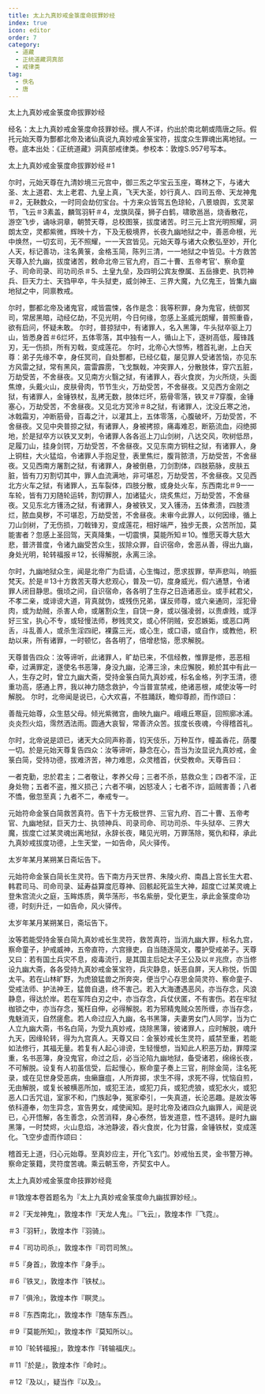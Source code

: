 ```yaml
---
title: 太上九真妙戒金箓度命拔罪妙经
index: true
icon: editor
order: 7
category:
  - 道藏
  - 正统道藏洞真部
  - 戒律类
tag:
  - 佚名
  - 唐
---
```


太上九真妙戒金箓度命拔罪妙经  

经名：太上九真妙戒金箓度命技罪妙经。撰人不详，约出於南北朝或隋唐之际。假托元始天尊为酆都北帝及诸仙真说九真妙戒金箓宝符，拔度众生罪魂出离地狱。一卷。底本出处：《正统道藏》洞真部戒律类。参校本：敦煌S.957号写本。  

太上九真妙戒金箓度命拔罪妙经＃1  

尔时，元始天尊在九清妙境三元宫中，御三炁之华宝云玉座，骞林之下，与诸大圣、太上道君、太上老君、九皇上真，飞天大圣，妙行真人、四司五帝、天龙神鬼＃2，无鞅数众，一时同会劫仞宝台。十方来众皆驾五色琼轮，八景琅舆，玄灵翠节，飞云＃3素盖，麟驾羽轩＃4，龙旗凤葆，狮子白鹤，啸歌邕邕，烧香散花，游空飞步，诵咏洞章，朝赞天尊，总校图箓，拔度诸苦。时三元上宫光明照耀，洞朗太空，灵都紫微，辉映十方，下及无极境界，长夜九幽地狱之中，善恶命根，光中焕然，一切玄司，无不照耀，一一天宫皆见。元始天尊与诸大众敷弘至妙，开化人天，标记善功，注名黄箓，金格玉简，陈列三清，一一地狱之中皆见。十方救苦天尊入於九幽，拔度诸苦，敕命北帝三官九府，百二十曹、五帝考官‘、察命童子、司命司录、司功司杀＃5、土皇九垒，及四明公宾友僚属、五岳掾吏、执罚神兵、巨天力士、天驺甲卒，牛头狱吏，威剑神王、三界大魔，九亿鬼王，皆集九幽地狱之中，同禀教戒。  

尔时，酆都北帝及诸鬼官，咸皆震悚，各作是念：我等积罪，身为鬼官，统御冥司，常居黑暗，动经亿劫，不见光明，今日何缘，忽感上圣威光朗耀，普照重昏，欲有启问，怀疑未敢。 尔时，普掠狱中，有诸罪人，名入黑簿，牛头狱卒驱上刀山，皆悉身首＃6烂坏，五体零落，其中独有一人，循山上下，逐树高低，履锋践刃，无一伤损，所有刃戟，变成莲花。 尔时，北帝心大惊怖，稽首礼谢，上白天尊：弟子先缘不幸，身任冥司，自处酆都，已经亿载，屡见罪人受诸苦恼，亦见东方风雷之狱，常有黑风，震雷霹雳，飞戈飘戟，冲突罪人，分散肢体，穿穴五脏，万劫受苦，不舍昼夜。又见南方火翳之狱，有诸罪人，吞火食炭，为火所烧，头面焦燎，头戴火山，皮肤骨肉，节节生火，万劫受苦，不舍昼夜。又见西方金刚之狱，有诸罪人，金锤铁杖，乱拷无数，肢体烂坏，筋骨零落，铁叉＃7穿腹，金锤塞心，万劫受苦，不舍昼夜。又见北方冥泠＃8之狱，有诸罪人，沈没丘寒之池，冰戟霜刃，冲断筋骨，百毒之汁，以灌其上，五体零落，心腹破坏，万劫受苦，不舍昼夜。又见中央普掠之狱，有诸罪人，身被拷掠，痛毒难忍，断筋流血，闷绝掷地，於是狱卒方以铁叉叉刺，令诸罪人各各巡上刀山剑树，八达交风，吹树低昂，足履刀山，挂身剑锷，万劫受苦，不舍昼夜。又见东南方铜柱之狱，有诸罪人，身上铜柱，大火猛焰，令诸罪人手抱足登，表里焦烂，腹背脓溃，万劫受苦，不舍昼夜。又见西南方屠割之狱，有诸罪人，身被倒悬，刀剑割体，四肢筋脉，皮肤五脏，皆有刀刃割切其中，罪人血流满地，非可堪忍，万劫受苦，不舍昼夜。又见西北方火车之狱，有诸罪人，五车裂体，四肢分散，或身处火车，东西南北＃9一一车轮，皆有刀刃随轮运转，割切罪人，加诸猛火，烧炙焦烂，万劫受苦，不舍昼夜。又见东北方镬汤之狱，有诸罪人，身被铁叉，叉入镬汤，五体煮溃，四肢溃烂，脓血臭秽，不可堪忍，万劫受苦，不舍昼夜。未审今此罪人，以何因缘，循上刀山剑树，了无伤损，刀戟锋刃，变成莲花，相好端严，独步无畏，众苦所加，莫能害者？忽感上圣回驾，天真降集，一切震惧，莫能所知＃10。惟愿天尊大慈大悲，普济普度，令诸九幽受苦众生，拔除众罪，自识宿命，舍恶从善，得出九幽，身处光明，轮转福报＃12，长得解脱，永离三涂。  

尔时，九幽地狱众生，闻是北帝广为启请，心生悔过，愿求拔罪，举声悲叫，响振梵天。於是＃13十方救苦天尊大悲观心，普及一切，度身威光，假六通慧，令诸罪人闭目静思。俄顷之间，自识宿命，各各明了生存之日造诸恶业。或手弒君父，不孝二亲，或诽谤大道，背真就伪，或残伤兄弟，谋反师尊，或六亲通同，淫犯骨肉，或为劫贼，杀害人命，或屠割众生，自饶一身，或以强凌弱，以贵虐贱，或浮好三宝，执心不专，或轻慢法师，秽贱灵文，或心怀阴贼，安忍嫉姤，或恶口两舌，斗乱善人，或杀生淫四祀，裸露三光，或心生，或口语，或自作，或教他，积劫以来，所有诸罪，一时顿忆，各各明了，倍增悲恼，愿求解脱。  

天尊普告四众：汝等谛听，此诸罪人，旷劫已来，不信经教，惟罪是修，恶恶相牵，过满罪定，遂使名书恶簿，身没九幽，沦滞三涂，未应懈脱，赖於其中有此一人，生存之时，曾立九幽大斋，受持金箓白简九真妙戒，标名金格，列字玉清，德重功高，感通上界，我以神力随念救护，今当普宣禁戒，绝诸恶根，咸使汝等一时解脱。 尔时，北帝闻是说已，心大欢喜，不胜踊跃，瞻仰尊颜，而作颂曰：  

善哉元始尊，众生慈父母。倾光紫微宫，曲映九幽户。峨峨丘寒庭，回照廓冰浦。炎炎烈火焰，霈然洒法雨。圆通大哀智，常善济众苦。拔度长夜魂，今得稽首礼。  

尔时，北帝说是颂已，诸天大众同声称善，钧天伎乐，万种互作，幢盖香花，荫覆一切。於是元始天尊复告四众：汝等谛听，静念在心，吾当为汝显说九真妙戒，金箓白简，受持功德，拔难济苦，神力难思，众灵稽首，伏受教命。天尊告曰：  

一者克勤，忠於君主；二者敬让，孝养父母；三者不杀，慈救众生；四者不淫，正身处物；五者不盗，推义损己；六者不嗔，凶怒凌人；七者不诈，謟贼害善；八者不憍，傲忽至真；九者不二，奉戒专一。  

元始符命金箓白简救苦真符。告下十方无极世界、三官九府、百二十曹、五帝考官、九幽地狱，巨天力士、执领神兵、司录司命、司功司杀、牛头狱卒、三界大魔，拔度亡过某灵魂出离地狱，永辞长夜，睹见光明，万罪荡除，冤仇和释，承此九真妙戒拔度功德，上生天堂，一如告命，风火驿传。  

太岁年某月某朔某日斋坛告下。  

元始符命金箓白简长生灵符。告下南方丹天世界、朱陵火府、南昌上宫长生大君、韩君司马、司命司录、延寿益算度厄尊神、回骸起死监生大神，超度亡过某灵魂上登朱宫流火之庭，玉眸炼质，黄华荡形，书名紫册，受化更生，承此金箓度命功德，时刻升迁，一如告命，风火驿传。  

太岁年某月某朔某日，斋坛告下。  

汝等若能受持金箓白简九真妙戒长生灵符，救苦真符，当消九幽大罪，标名九宫，察命童子，护戒威神，五帝直符，六宫掾吏，自当随逐简文，覆护受戒弟子。天尊又曰：若有国土兵灾不息，疫毒流行，是其国主后妃太子王公及以＃兆庶，亦当修设九幽大斋，各各受持九真妙戒金箓宝符，兵灾静息，妖恶自屏，天人称悦，忻国太平。若在山林旷野，为虎狼猛兽之所奔突，便当宁心存思金简灵符、察命童子、受戒法师、护法神王，猛兽自退，终不害己。若入大海遭遇恶风，亦当存念，风浪静息，得达於岸。若在军阵白刃之中，亦当存念，兵仗伏匿，不有害伤。若在牢狱枷锁之中，亦当存念，冤枉自伸，必得解脱。若为邪精鬼贼众苦所缠，亦当存念，鬼魅消灭，自然瘥愈。若人命过应入九幽，名书黑簿，夫妻男女门人同学，当为亡人立九幽大斋，书名白简，为受九真妙戒，烧除黑簿，彼诸罪人，应时解脱，魂升九天，因缘轮转，得为九宫真人。天尊又曰：金箓妙戒长生灵符，威禁至重，若能如法修行，其福无量。若复有人起心诽谤，生轻慢想，当知此人积恶万劫，罪障深重，名书恶簿，身没鬼官，命过之后，必当沦陷九幽地狱，备受诸若，绵绵长夜，不可解脱。设复有人初虽信受，后起慢心，察命童子奏上三官，削除金简，注名死录，或在见世身受恶病，虫癞廱疽，人所弃掷，求生不得，求死不得，忧恼自煎，无由解脱，或复长被横恶所加，或犯王法，或犯刀兵，或犯虎狼，或犯水火，或犯恶人口舌咒诅，室家不和，门族起争，冤家牵引，一失真道，长沦恶趣。是故汝等依科遵奉，勿生异念，宣告男女，咸使闻知。是时北帝及诸四众九幽罪人，闻是说已，心开悟解，各生善念，众苦消释，身心泰然，皆发道意，性不退转。是时九幽黑簿，一时焚烬，火山息焰，冰池静波，吞火食炭，化为甘露，金锤铁杖，变成莲化。飞空步虚而作颂曰：  

稽首无上道，归心元始尊。至真妙应主，开化飞玄门。妙戒怡五灵，金书警万神。察命定箓籍，灵符度苦魂。乘云朝玉帝，齐契玄中人。  

太上九真妙戒金箓度命技罪妙经竟  

＃1敦煌本卷首题名为『太上九真妙戒金箓度命九幽拔罪妙经』。  

＃2『天龙神鬼』，敦煌本作『天龙人鬼』。『飞云』，敦煌本作『飞霓』。  

＃3『羽轩』，敦煌本作『羽骑』。  

＃4『司功司杀』，敦煌本作『司罚司煞』。  

＃5『身首』，敦煌本作『身手』。  

＃6『铁叉』，敦煌本作『铁杖』。  

＃7『俱泠』，敦煌本作『瞑灵』。  

＃8『东西南北』，敦煌本作『随车东西』。  

＃9『莫能所知』，敦煌本作『莫知所以』。  

＃10『轮转福报』，敦煌本作『转输福庆』。  

＃11『於是』，敦煌本作『命时』。  

＃12『及以』，疑当作『以及』。  
